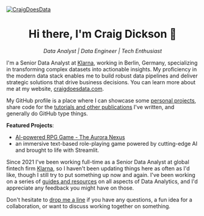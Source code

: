 [![CraigDoesData][logo]][link]

[logo]: https://www.craigdoesdata.com/img/logo/logo.png
[link]: https://www.craigdoesdata.com/

<div align="center">
  <h1>Hi there, I'm Craig Dickson 👋</h1>
  <p><em>Data Analyst | Data Engineer | Tech Enthusiast</em></p>
</div>

I'm a Senior Data Analyst at [Klarna](https://www.klarna.com/), working in Berlin, Germany, specializing in transforming complex datasets into actionable insights. My proficiency in the modern data stack enables me to build robust data pipelines and deliver strategic solutions that drive business decisions. You can learn more about me at my website, [craigdoesdata.com](https://www.craigdoesdata.com).

My GitHub profile is a place where I can showcase some [personal projects](https://www.craigdoesdata.com/projects.html), share code for the [tutorials and other publications](https://www.craigdoesdata.com/blog.html) I've written, and generally do GitHub type things.

**Featured Projects**: 
- [AI-powered RPG Game - The Aurora Nexus](https://github.com/thecraigd/rpg-streamlit)
- an immersive text-based role-playing game powered by cutting-edge AI and brought to life with Streamlit.

Since 2021 I've been working full-time as a Senior Data Analyst at global fintech firm [Klarna](https://www.klarna.com/), so I haven't been updating things here as often as I'd like, though I still try to put something up now and again. I've been working on a series of [guides and resources](https://www.craigdoesdata.com/resources.html) on all aspects of Data Analytics, and I'd appreciate any feedback you might have on those.

Don't hesitate to [drop me a line](https://www.craigdoesdata.com/contact.html) if you have any questions, a fun idea for a collaboration, or want to discuss working together on something.
